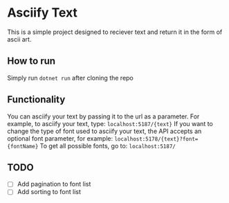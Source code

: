 # Asciify Text
This is a simple project designed to reciever text and return it in the form of ascii art.

## How to run 
Simply run ```dotnet run``` after cloning the repo

## Functionality
You can asciify your text by passing it to the url as a parameter.
For example, to asciify your text, type: ```localhost:5187/{text}```
If you want to change the type of font used to asciify your text, the API accepts an optional font parameter,
for example: ```localhost:5178/{text}?font={fontName}```
To get all possible fonts, go to: ```localhost:5187/``` 

## TODO
- [ ] Add pagination to font list
- [ ] Add sorting to font list
